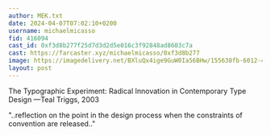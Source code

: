 ```yaml
---
author: MEK.txt
date: 2024-04-07T07:02:10+0200
username: michaelmicasso
fid: 416094
cast_id: 0xf3d8b277f25d7d3d2d5e016c3f92848ad8603c7a
cast: https://farcaster.xyz/michaelmicasso/0xf3d8b277
image: https://imagedelivery.net/BXluQx4ige9GuW0Ia56BHw/155638fb-6012-4612-89f3-a2742d21af00/original
layout: post
---
```


The Typographic Experiment: Radical Innovation in Contemporary Type Design
—Teal Triggs, 2003

"..reflection on the point in the design process when the constraints of convention are released.."

<img src='https://imagedelivery.net/BXluQx4ige9GuW0Ia56BHw/155638fb-6012-4612-89f3-a2742d21af00/original' alt='' referrerpolicy='no-referrer'/>
<img src='https://imagedelivery.net/BXluQx4ige9GuW0Ia56BHw/9e221d47-e6f7-4d2e-0566-40fb25343300/original' alt='' referrerpolicy='no-referrer'/>
